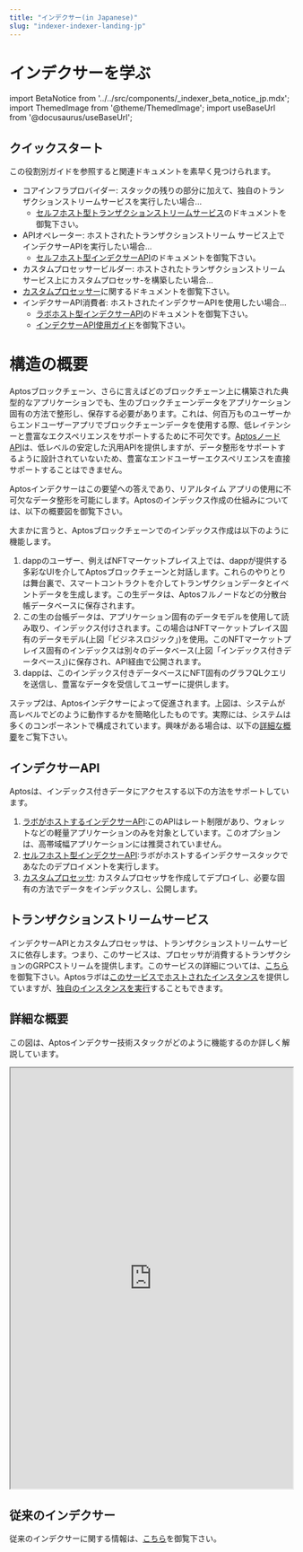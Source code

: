 ```yaml
---
title: "インデクサー(in Japanese)"
slug: "indexer-indexer-landing-jp"
---
```


# インデクサーを学ぶ

import BetaNotice from '../../src/components/\_indexer_beta_notice_jp.mdx';
import ThemedImage from '@theme/ThemedImage';
import useBaseUrl from '@docusaurus/useBaseUrl';

<BetaNotice />

## クイックスタート

この役割別ガイドを参照すると関連ドキュメントを素早く見つけられます。

- コアインフラプロバイダー: スタックの残りの部分に加えて、独自のトランザクションストリームサービスを実行したい場合...
  - [セルフホスト型トランザクションストリームサービス](/indexer/txn-stream/self-hosted)のドキュメントを御覧下さい。
- APIオペレーター: ホストされたトランザクションストリーム サービス上でインデクサーAPIを実行したい場合...
  - [セルフホスト型インデクサーAPI](/indexer/api/self-hosted)のドキュメントを御覧下さい。
-  カスタムプロセッサービルダー: ホストされたトランザクションストリームサービス上にカスタムプロセッサ-を構築したい場合...
  - [カスタムプロセッサー](/indexer/custom-processors)に関するドキュメントを御覧下さい。
- インデクサーAPI消費者: ホストされたインデクサーAPIを使用したい場合...
  - [ラボホスト型インデクサーAPI](/indexer/api/labs-hosted)のドキュメントを御覧下さい。
  - [インデクサーAPI使用ガイド](/indexer/api/usage-guide)を御覧下さい。
  
# 構造の概要

Aptosブロックチェーン、さらに言えばどのブロックチェーン上に構築された典型的なアプリケーションでも、生のブロックチェーンデータをアプリケーション固有の方法で整形し、保存する必要があります。これは、何百万ものユーザーからエンドユーザーアプリでブロックチェーンデータを使用する際、低レイテンシーと豊富なエクスペリエンスをサポートするために不可欠です。[AptosノードAPI](https://aptos.dev/nodes/aptos-api-spec#/)は、低レベルの安定した汎用APIを提供しますが、データ整形をサポートするように設計されていないため、豊富なエンドユーザーエクスペリエンスを直接サポートすることはできません。

Aptosインデクサーはこの要望への答えであり、リアルタイム アプリの使用に不可欠なデータ整形を可能にします。Aptosのインデックス作成の仕組みについては、以下の概要図を御覧下さい。

<center>
<ThemedImage
alt="Signed Transaction Flow"
sources={{
    light: useBaseUrl('/img/docs/aptos-indexing.svg'),
    dark: useBaseUrl('/img/docs/aptos-indexing-dark.svg'),
  }}
/>
</center>

大まかに言うと、Aptosブロックチェーンでのインデックス作成は以下のように機能します。

1. dappのユーザー、例えばNFTマーケットプレイス上では、dappが提供する多彩なUIを介してAptosブロックチェーンと対話します。これらのやりとりは舞台裏で、スマートコントラクトを介してトランザクションデータとイベントデータを生成します。この生データは、Aptosフルノードなどの分散台帳データベースに保存されます。
2. この生の台帳データは、アプリケーション固有のデータモデルを使用して読み取り、インデックス付けされます。この場合はNFTマーケットプレイス固有のデータモデル(上図「ビジネスロジック」)を使用。このNFTマーケットプレイス固有のインデックスは別々のデータベース(上図「インデックス付きデータベース」)に保存され、API経由で公開されます。
3. dappは、このインデックス付きデータベースにNFT固有のグラフQLクエリを送信し、豊富なデータを受信して​​ユーザーに提供します。

ステップ2は、Aptosインデクサーによって促進されます。上図は、システムが高レベルでどのように動作するかを簡略化したものです。実際には、システムは多くのコンポーネントで構成されています。興味がある場合は、以下の[詳細な概要](#detailed-overview)をご覧下さい。

## インデクサーAPI

Aptosは、インデックス付きデータにアクセスする以下の方法をサポートしています。

1. [ラボがホストするインデクサーAPI](/indexer/api/labs-hosted):このAPIはレート制限があり、ウォレットなどの軽量アプリケーションのみを対象としています。このオプションは、高帯域幅アプリケーションには推奨されていません。 
2. [セルフホスト型インデクサーAPI](/indexer/api/self-hosted):ラボがホストするインデクサースタックであなたのデプロイメントを実行します。
3. [カスタムプロセッサ](/indexer/custom-processors): カスタムプロセッサを作成してデプロイし、必要な固有の方法でデータをインデックスし、公開します。

## トランザクションストリームサービス

インデクサーAPIとカスタムプロセッサは、トランザクションストリームサービスに依存します。つまり、このサービスは、プロセッサが消費するトランザクションのGRPCストリームを提供します。このサービスの詳細については、[こちら](/indexer/txn-stream/)を御覧下さい。Aptosラボは[このサービスでホストされたインスタンス](/indexer/txn-stream/labs-hosted)を提供していますが、[独自のインスタンスを実行](/indexer/txn-stream/self-hosted)することもできます。

## 詳細な概要

この図は、Aptosインデクサー技術スタックがどのように機能するのか詳しく解説しています。

<div style={{textAlign:"center"}}>
<div style={{marginBottom: 20}}>
<iframe
  style={{border: "1px solid rgba(0, 0, 0, 0.1);"}}
  width="100%"
  height="750"
  src="https://www.figma.com/embed?embed_host=share&url=https%3A%2F%2Fwww.figma.com%2Ffile%2FsVhSOGR7ZT4CdeUzlXyduD%2FIndexer-Overview%3Ftype%3Dwhiteboard%26node-id%3D0%253A1%26t%3DUnUKeEaBE7ETMksb-1"
  allowfullscreen>
</iframe>
</div>
</div>

<!-- TODO: Write an explanation of this diagram. -->

## 従来のインデクサー

従来のインデクサーに関する情報は、[こちら](/indexer/legacy/)を御覧下さい。



